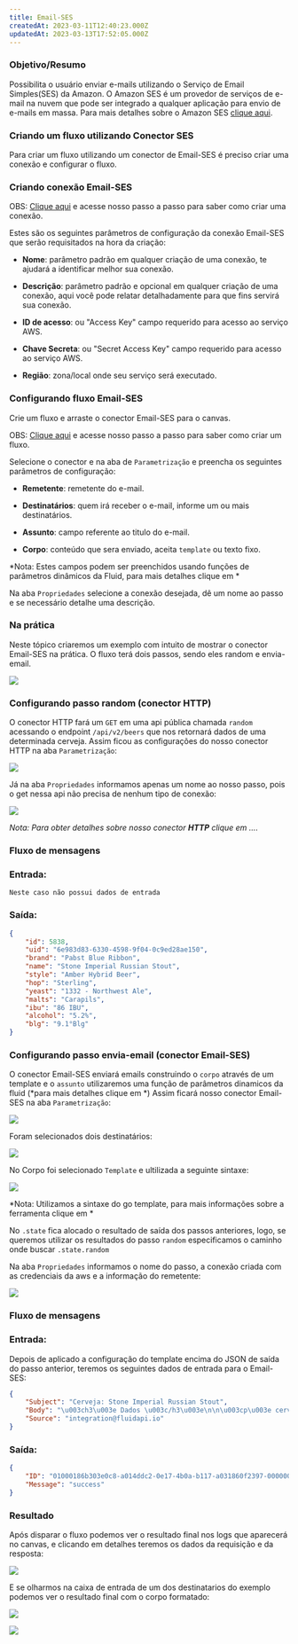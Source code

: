```yaml
---
title: Email-SES
createdAt: 2023-03-11T12:40:23.000Z
updatedAt: 2023-03-13T17:52:05.000Z
---
```


### Objetivo/Resumo

Possibilita o usuário enviar e-mails utilizando o Serviço de Email Simples(SES) da Amazon.
O Amazon SES é um provedor de serviços de e-mail na nuvem que pode ser integrado a qualquer aplicação para envio de e-mails em massa.
Para mais detalhes sobre o Amazon SES [clique aqui](https://aws.amazon.com/pt/ses/#:\~:text=O%20Amazon%20SES%20%C3%A9%20um,paga%20apenas%20pelo%20que%20usar.).

### Criando um fluxo utilizando Conector SES

Para criar um fluxo utilizando um conector de Email-SES é preciso criar uma conexão e configurar o fluxo.

### Criando conexão Email-SES

OBS: [Clique aqui]() e acesse nosso passo a passo para saber como criar uma conexão.

Estes são os seguintes parâmetros de configuração da conexão Email-SES que serão requisitados na hora da criação:

*   **Nome**: parâmetro padrão em qualquer criação de uma conexão, te ajudará a identificar melhor sua conexão.

*   **Descrição**: parâmetro padrão e opcional em qualquer criação de uma conexão, aqui você pode relatar detalhadamente para que fins servirá sua conexão.

*   **ID de acesso**: ou "Access Key" campo requerido para acesso ao serviço AWS.

*   **Chave Secreta**: ou "Secret Access Key" campo requerido para acesso ao serviço AWS.

*   **Região**: zona/local onde seu serviço será executado.



### Configurando fluxo Email-SES

Crie um fluxo e arraste o conector Email-SES para o canvas.

OBS: [Clique aqui]() e acesse nosso passo a passo para saber como criar um fluxo.

Selecione o conector e na aba de `Parametrização` e preencha os seguintes parâmetros de configuração:

*   **Remetente**: remetente do e-mail.

*   **Destinatários**: quem irá receber o e-mail, informe um ou mais destinatários.

*   **Assunto**: campo referente ao titulo do e-mail.

*   **Corpo**: conteúdo que sera enviado, aceita `template` ou texto fixo.

*Nota: Estes campos podem ser preenchidos usando funções de parâmetros dinâmicos da Fluid, para mais detalhes clique em *[](docId:0VQVPw6saqz2z1jGp8FwC)

Na aba `Propriedades` selecione a conexão desejada, dê um nome ao passo e se necessário detalhe uma descrição.

### Na prática

Neste tópico criaremos um exemplo com intuito de mostrar o conector Email-SES na prática. O fluxo terá dois passos, sendo eles random e envia-email.

![](https://archbee-image-uploads.s3.amazonaws.com/G1NTw6yAi4RDUYbsU8csp/JRi895oFXbftKaa4olvPz_fluxo-teste-email.png)

### Configurando passo random (conector HTTP)

O conector HTTP fará um `GET` em uma api pública chamada `random` acessando o endpoint `/api/v2/beers` que nos retornará dados de uma determinada cerveja.
Assim ficou as configurações do nosso conector HTTP na aba `Parametrização`:

![](https://archbee-image-uploads.s3.amazonaws.com/G1NTw6yAi4RDUYbsU8csp/FPEWcLFY8tiFm_Pw4POni_config-http-test-email.png)

Já na aba `Propriedades` informamos apenas um nome ao nosso passo, pois o get nessa api não precisa de nenhum tipo de conexão:

![](https://archbee-image-uploads.s3.amazonaws.com/G1NTw6yAi4RDUYbsU8csp/ljboLN522AeBGPSGwjdxW_config-http-test-email-propriedades.png)



*Nota: Para obter detalhes sobre nosso conector **HTTP** clique em ....*

### Fluxo de mensagens

### Entrada:

```text
Neste caso não possui dados de entrada
```

### Saída:

```json
{
    "id": 5838,
    "uid": "6e983d83-6330-4598-9f04-0c9ed28ae150",
    "brand": "Pabst Blue Ribbon",
    "name": "Stone Imperial Russian Stout",
    "style": "Amber Hybrid Beer",
    "hop": "Sterling",
    "yeast": "1332 - Northwest Ale",
    "malts": "Carapils",
    "ibu": "86 IBU",
    "alcohol": "5.2%",
    "blg": "9.1°Blg"
}
```

### Configurando passo envia-email (conector Email-SES)

O conector Email-SES enviará emails construindo o `corpo` através de um template e o `assunto` utilizaremos uma função de parâmetros dinamicos da fluid (*para mais detalhes clique em *)
Assim ficará nosso conector Email-SES na aba `Parametrização`:



![](https://archbee-image-uploads.s3.amazonaws.com/G1NTw6yAi4RDUYbsU8csp/FqNpYsvW2reFvidYAw7l0_image.png)

Foram selecionados dois destinatários:



![](https://archbee-image-uploads.s3.amazonaws.com/G1NTw6yAi4RDUYbsU8csp/0jn6ZNZMVuX6zsS798z27_destinatarios.png)

No Corpo foi selecionado `Template` e ultilizada a seguinte sintaxe:



![](https://archbee-image-uploads.s3.amazonaws.com/G1NTw6yAi4RDUYbsU8csp/LH8CNzsbqunqYcRiiJjLN_template-email-teste.png)

*Nota: Utilizamos a sintaxe do go template, para mais informações sobre a ferramenta clique em *

No `.state` fica alocado o resultado de saída dos passos anteriores, logo, se queremos utilizar os resultados do passo `random` especificamos o caminho onde buscar `.state.random` 

Na aba `Propriedades` informamos o nome do passo, a conexão criada com as credenciais da aws e a informação do remetente:

![](https://archbee-image-uploads.s3.amazonaws.com/G1NTw6yAi4RDUYbsU8csp/hiPXOwiML_WXlVREmolfV_envia-email-teste-propriedades.png)



### Fluxo de mensagens

### Entrada:

Depois de aplicado a configuração do template encima do JSON de saída do passo anterior, teremos os seguintes dados de entrada para o Email-SES:

```json
{
    "Subject": "Cerveja: Stone Imperial Russian Stout",
    "Body": "\u003ch3\u003e Dados \u003c/h3\u003e\n\n\u003cp\u003e cerveja fabricada por: Pabst Blue Ribbon \u003c/p\u003e\n\u003cp\u003e estilo: Amber Hybrid Beer \u003c/p\u003e\n\u003cp\u003e teor alcoólico: 5.2% \u003c/p\u003e\n\u003cp\u003e malte: Carapils \u003c/p\u003e\n\n",
    "Source": "integration@fluidapi.io"
}
```

### Saída:

```json
{
    "ID": "01000186b303e0c8-a014ddc2-0e17-4b0a-b117-a031860f2397-000000",
    "Message": "success"
}
```

### Resultado

Após disparar o fluxo podemos ver o resultado final nos logs que aparecerá no canvas, e clicando em detalhes teremos os dados da requisição e da resposta:

![](https://archbee-image-uploads.s3.amazonaws.com/G1NTw6yAi4RDUYbsU8csp/k3CMhpHnZpV6O4y-Z4OE1_fluxo-email-executado.png)



E se olharmos na caixa de entrada de um dos destinatarios do exemplo podemos ver o resultado final com o corpo formatado:



![](https://archbee-image-uploads.s3.amazonaws.com/G1NTw6yAi4RDUYbsU8csp/GHsLbY14LEAFVo937srCi_resultado-final-1.jpeg)



![](https://archbee-image-uploads.s3.amazonaws.com/G1NTw6yAi4RDUYbsU8csp/SqfePDKeMy-XViMtRLEuF_resultado-final-2.jpeg)

